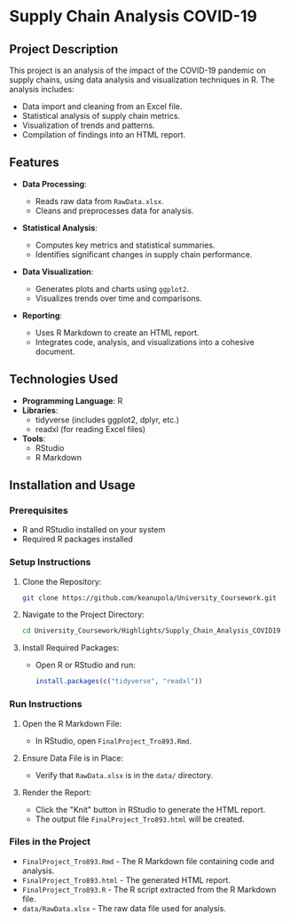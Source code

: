# Supply Chain Analysis COVID-19

## Project Description

This project is an analysis of the impact of the COVID-19 pandemic on supply chains, using data analysis and visualization techniques in R. The analysis includes:

- Data import and cleaning from an Excel file.
- Statistical analysis of supply chain metrics.
- Visualization of trends and patterns.
- Compilation of findings into an HTML report.

## Features

- **Data Processing**:
  - Reads raw data from `RawData.xlsx`.
  - Cleans and preprocesses data for analysis.

- **Statistical Analysis**:
  - Computes key metrics and statistical summaries.
  - Identifies significant changes in supply chain performance.

- **Data Visualization**:
  - Generates plots and charts using `ggplot2`.
  - Visualizes trends over time and comparisons.

- **Reporting**:
  - Uses R Markdown to create an HTML report.
  - Integrates code, analysis, and visualizations into a cohesive document.

## Technologies Used

- **Programming Language**: R
- **Libraries**:
  - tidyverse (includes ggplot2, dplyr, etc.)
  - readxl (for reading Excel files)
- **Tools**:
  - RStudio
  - R Markdown

## Installation and Usage

### Prerequisites

- R and RStudio installed on your system
- Required R packages installed

### Setup Instructions

1. Clone the Repository:
   ```bash
   git clone https://github.com/keanupola/University_Coursework.git
   ```

2. Navigate to the Project Directory:
   ```bash
   cd University_Coursework/Highlights/Supply_Chain_Analysis_COVID19
   ```

3. Install Required Packages:
   - Open R or RStudio and run:
     ```R
     install.packages(c("tidyverse", "readxl"))
     ```

### Run Instructions

1. Open the R Markdown File:
   - In RStudio, open `FinalProject_Tro893.Rmd`.

2. Ensure Data File is in Place:
   - Verify that `RawData.xlsx` is in the `data/` directory.

3. Render the Report:
   - Click the "Knit" button in RStudio to generate the HTML report.
   - The output file `FinalProject_Tro893.html` will be created.

### Files in the Project

- `FinalProject_Tro893.Rmd` - The R Markdown file containing code and analysis.
- `FinalProject_Tro893.html` - The generated HTML report.
- `FinalProject_Tro893.R` - The R script extracted from the R Markdown file.
- `data/RawData.xlsx` - The raw data file used for analysis.

